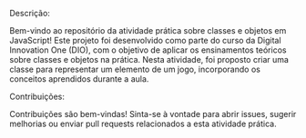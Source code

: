 Descrição:

Bem-vindo ao repositório da atividade prática sobre classes e objetos em JavaScript! Este projeto foi desenvolvido como parte do curso da Digital Innovation One (DIO), com o objetivo de aplicar os ensinamentos teóricos sobre classes e objetos na prática. Nesta atividade, foi proposto criar uma classe para representar um elemento de um jogo, incorporando os conceitos aprendidos durante a aula.

Contribuições:

Contribuições são bem-vindas! Sinta-se à vontade para abrir issues, sugerir melhorias ou enviar pull requests relacionados a esta atividade prática.
